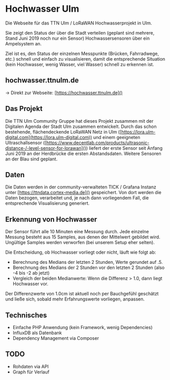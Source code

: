# Hochwasser Ulm
Die Webseite für das TTN Ulm / LoRaWAN Hochwasserprojekt in Ulm.

Sie zeigt den Status der über die Stadt verteilen (geplant sind mehrere, Stand 
Juni 2019 noch nur ein Sensor) Hochwassersensoren über ein Ampelsystem an.

Ziel ist es, den Status der einzelnen Messpunkte (Brücken, Fahrradwege, etc.) schnell 
und einfach zu visualisieren, damit die entsprechende Situation (kein Hochwasser, 
wenig Wasser, viel Wasser) schnell zu erkennen ist. 

## hochwasser.ttnulm.de

-> Direkt zur Webseite: [https://hochwasser.ttnulm.de]()

## Das Projekt

Die TTN Ulm Community Gruppe hat dieses Projekt zusammen mit der Digitalen Agenda 
der Stadt Ulm zusammen entwickelt. Durch das schon bestehende, flächendeckende
LoRaWAN Netz in Ulm ([https://lora.ulm-digital.com](https://lora.ulm-digital.com)) 
und einem geeigneten Ultraschallsensor ([https://www.decentlab.com/products/ultrasonic-distance-/-level-sensor-for-lorawan]())
liefert der erste Sensor seit Anfang Juni 2019 an der Herdbrücke die ersten 
Abstandsdaten. Weitere Sensoren an der Blau sind geplant.

## Daten
Die Daten werden in der community-verwalteten TICK / Grafana Instanz unter [https://ttndata.cortex-media.de]()
gespeichert. Von dort werden die Daten bezogen, verarbeitet und, je nach dann vorliegendem Fall,
die entsprechende Visualisierung generiert.

## Erkennung von Hochwasser
Der Sensor führt alle 10 Minuten eine Messung durch. Jede einzelne Messung besteht
aus 15 Samples, aus denen der Mittelwert gebildet wird. Ungültige Samples werden 
verworfen (bei unserem Setup eher selten).

Die Entscheidung, ob Hochwasser vorliegt oder nicht, läuft wie folgt ab:

* Berechnung des Medians der letzten 2 Stunden, Werte gerundet auf .5.
* Berechnung des Medians der 2 Stunden vor den letzten 2 Stunden (also -4 bis -2 ab jetzt)
* Vergleich der beiden Medianwerte: Wenn die Differenz > 1.0, dann liegt Hochwasser vor.

Der Differenzwerte von 1.0cm ist aktuell noch per Bauchgefühl geschätzt und ließe sich, 
sobald mehr Erfahrungswerte vorliegen, anpassen.

## Technisches

* Einfache PHP Anwendung (kein Framework, wenig Dependencies)
* InfluxDB als Datenbank
* Dependency Management via Composer   

## TODO
* Rohdaten via API
* Graph für Verlauf